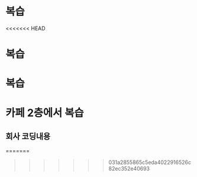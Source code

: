 # 복습
<<<<<<< HEAD
# 복습
# 복습
# 카페 2층에서 복습
## 회사 코딩내용
=======

>>>>>>> 031a2855865c5eda4022916526c82ec352e40693
